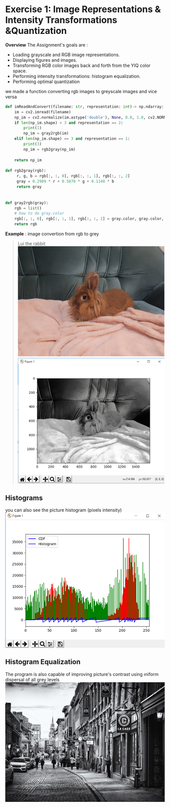 # Exercise 1: Image Representations & Intensity Transformations &Quantization

**Overview**
The Assignment's goals are :

* Loading grayscale and RGB image representations.
* Displaying figures and images.
* Transforming RGB color images back and forth from the YIQ color space.
* Performing intensity transformations: histogram equalization.
* Performing optimal quantization


we made a function converting rgb images to greyscale images and vice versa

```Python
def imReadAndConvert(filename: str, representation: int)-> np.ndarray:
    im = cv2.imread(filename)
    np_im = cv2.normalize(im.astype('double'), None, 0.0, 1.0, cv2.NORM_MINMAX)
    if len(np_im.shape) < 3 and representation == 2:
        print(1)
        np_im = gray2rgb(im)
    elif len(np_im.shape) == 3 and representation == 1:
        print(3)
        np_im = rgb2gray(np_im)

    return np_im

def rgb2gray(rgb):
     r, g, b = rgb[:, :, 0], rgb[:, :, 1], rgb[:, :, 2]
     gray = 0.2989 * r + 0.5870 * g + 0.1140 * b
     return gray


def gray2rgb(gray):
    rgb = list()
    # how to do gray.color
    rgb[:, :, 0], rgb[:, :, 1], rgb[:, :, 2] = gray.color, gray.color, gray.color
    return rgb

```

**Example** : image convertion from rgb to grey
>Lui the rabbit
![](https://github.com/Sniryefet/Image-Processing-Assignment_1/blob/master/pictures/rgb.PNG)
![](https://github.com/Sniryefet/Image-Processing-Assignment_1/blob/master/pictures/to_grey.PNG)

## Histograms
you can also see the picture histogram (pixels intensity)
![](https://github.com/Sniryefet/Image-Processing-Assignment_1/blob/master/pictures/CDF_HISTOGRAM.PNG)
## Histogram Equalization
The program is also capable of improving picture's contrast using וniform dispersal of all grey levels
![](https://github.com/Sniryefet/Image-Processing-Assignment_1/blob/master/pictures/lol.jpg)

